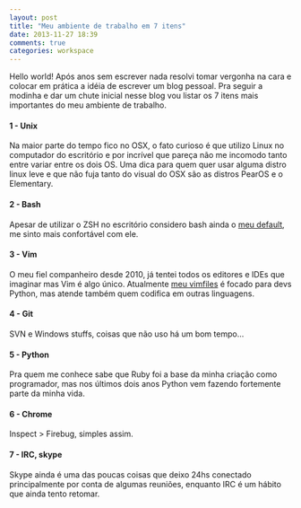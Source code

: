 ```yaml
---
layout: post
title: "Meu ambiente de trabalho em 7 itens"
date: 2013-11-27 18:39
comments: true
categories: workspace
---
```



Hello world! Após anos sem escrever nada resolvi tomar vergonha na cara e colocar em prática a idéia de escrever um blog pessoal. Pra seguir a modinha e dar um chute inicial nesse blog vou listar os 7 itens mais importantes do meu ambiente de trabalho.


#### 1 - Unix ####

Na maior parte do tempo fico no OSX, o fato curioso é que utilizo Linux no computador do escritório e 
por incrível que pareça não me incomodo tanto entre variar entre os dois OS. Uma dica para quem quer usar alguma distro linux leve e que não fuja tanto do visual do OSX são as distros PearOS e o Elementary.

#### 2 - Bash ####

Apesar de utilizar o ZSH no escritório considero bash ainda o [meu default](https://github.com/lerrua/dotfiles "dotfiles"), me sinto mais confortável com ele.

#### 3 - Vim ####

O meu fiel companheiro desde 2010, já tentei todos os editores e IDEs que imaginar mas Vim é algo único. Atualmente [meu vimfiles](https://github.com/lerrua/vimfiles "Vimfiles") é focado para devs Python, mas atende também quem codifica em outras linguagens.

#### 4 - Git ####

SVN e Windows stuffs, coisas que não uso há um bom tempo...

#### 5 - Python ####

Pra quem me conhece sabe que Ruby foi a base da minha criação como programador, mas nos últimos dois anos Python vem fazendo fortemente parte da minha vida.

#### 6 - Chrome ####

Inspect > Firebug, simples assim.

#### 7 - IRC, skype ####

Skype ainda é uma das poucas coisas que deixo 24hs conectado principalmente por conta de algumas reuniões, enquanto IRC é um hábito que ainda tento retomar.

